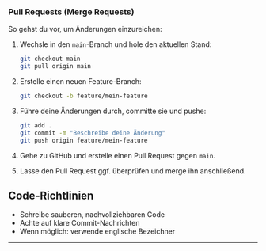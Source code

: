 ### Pull Requests (Merge Requests)

So gehst du vor, um Änderungen einzureichen:

1. Wechsle in den `main`-Branch und hole den aktuellen Stand:
   ```bash
   git checkout main
   git pull origin main
   ```

2. Erstelle einen neuen Feature-Branch:
   ```bash
   git checkout -b feature/mein-feature
   ```

3. Führe deine Änderungen durch, committe sie und pushe:
   ```bash
   git add .
   git commit -m "Beschreibe deine Änderung"
   git push origin feature/mein-feature
   ```

4. Gehe zu GitHub und erstelle einen Pull Request gegen `main`.

5. Lasse den Pull Request ggf. überprüfen und merge ihn anschließend.

## Code-Richtlinien

- Schreibe sauberen, nachvollziehbaren Code
- Achte auf klare Commit-Nachrichten
- Wenn möglich: verwende englische Bezeichner

---
